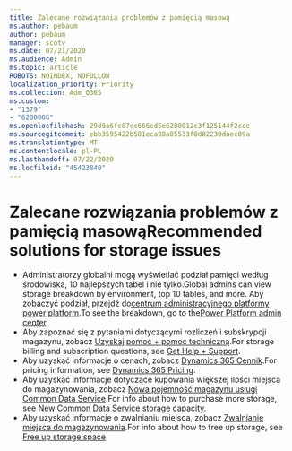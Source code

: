 ```yaml
---
title: Zalecane rozwiązania problemów z pamięcią masową
ms.author: pebaum
author: pebaum
manager: scotv
ms.date: 07/21/2020
ms.audience: Admin
ms.topic: article
ROBOTS: NOINDEX, NOFOLLOW
localization_priority: Priority
ms.collection: Adm_O365
ms.custom:
- "1379"
- "6200006"
ms.openlocfilehash: 29d9a6fc87cc666cd5e6288012c3f125144f2cce
ms.sourcegitcommit: ebb3595422b581eca98a05533f8d82239daec09a
ms.translationtype: MT
ms.contentlocale: pl-PL
ms.lasthandoff: 07/22/2020
ms.locfileid: "45423840"
---
```

# <a name="recommended-solutions-for-storage-issues"></a><span data-ttu-id="d6677-102">Zalecane rozwiązania problemów z pamięcią masową</span><span class="sxs-lookup"><span data-stu-id="d6677-102">Recommended solutions for storage issues</span></span>

- <span data-ttu-id="d6677-103">Administratorzy globalni mogą wyświetlać podział pamięci według środowiska, 10 najlepszych tabel i nie tylko.</span><span class="sxs-lookup"><span data-stu-id="d6677-103">Global admins can view storage breakdown by environment, top 10 tables, and more.</span></span> <span data-ttu-id="d6677-104">Aby zobaczyć podział, przejdź do[centrum administracyjnego platformy power platform](https://admin.powerplatform.microsoft.com/analytics/d365ce).</span><span class="sxs-lookup"><span data-stu-id="d6677-104">To see the breakdown, go to the[Power Platform admin center](https://admin.powerplatform.microsoft.com/analytics/d365ce).</span></span> 
- <span data-ttu-id="d6677-105">Aby zapoznać się z pytaniami dotyczącymi rozliczeń i subskrypcji magazynu, zobacz [Uzyskaj pomoc + pomoc techniczną](https://docs.microsoft.com/dynamics365/customer-engagement/admin/contact-information-microsoft-dynamics-365-online-billing-support).</span><span class="sxs-lookup"><span data-stu-id="d6677-105">For storage billing and subscription questions, see [Get Help + Support](https://docs.microsoft.com/dynamics365/customer-engagement/admin/contact-information-microsoft-dynamics-365-online-billing-support).</span></span>
- <span data-ttu-id="d6677-106">Aby uzyskać informacje o cenach, zobacz [Dynamics 365 Cennik](https://dynamics.microsoft.com/pricing/).</span><span class="sxs-lookup"><span data-stu-id="d6677-106">For pricing information, see [Dynamics 365 Pricing](https://dynamics.microsoft.com/pricing/).</span></span>
- <span data-ttu-id="d6677-107">Aby uzyskać informacje dotyczące kupowania większej ilości miejsca do magazynowania, zobacz [Nowa pojemność magazynu usługi Common Data Service](https://go.microsoft.com/fwlink/p/?linkid=2010782).</span><span class="sxs-lookup"><span data-stu-id="d6677-107">For info about how to purchase more storage, see [New Common Data Service storage capacity](https://go.microsoft.com/fwlink/p/?linkid=2010782).</span></span>
- <span data-ttu-id="d6677-108">Aby uzyskać informacje o zwalnianiu miejsca, zobacz [Zwalnianie miejsca do magazynowania](https://go.microsoft.com/fwlink/p/?linkid=2011105).</span><span class="sxs-lookup"><span data-stu-id="d6677-108">For info about how to free up storage, see [Free up storage space](https://go.microsoft.com/fwlink/p/?linkid=2011105).</span></span>